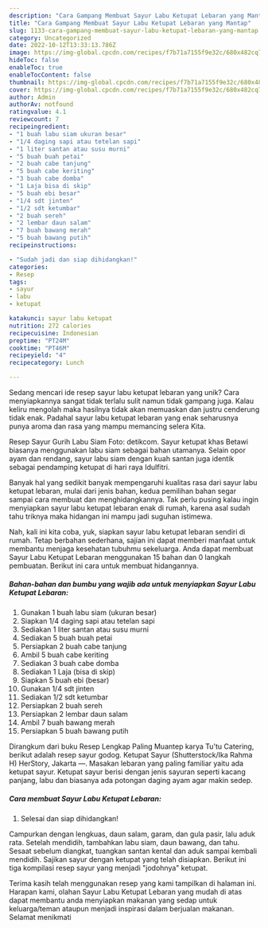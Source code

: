 ```yaml
---
description: "Cara Gampang Membuat Sayur Labu Ketupat Lebaran yang Mantap"
title: "Cara Gampang Membuat Sayur Labu Ketupat Lebaran yang Mantap"
slug: 1133-cara-gampang-membuat-sayur-labu-ketupat-lebaran-yang-mantap
category: Uncategorized
date: 2022-10-12T13:33:13.786Z
image: https://img-global.cpcdn.com/recipes/f7b71a7155f9e32c/680x482cq70/sayur-labu-ketupat-lebaran-foto-resep-utama.jpg
hideToc: false
enableToc: true
enableTocContent: false
thumbnail: https://img-global.cpcdn.com/recipes/f7b71a7155f9e32c/680x482cq70/sayur-labu-ketupat-lebaran-foto-resep-utama.jpg
cover: https://img-global.cpcdn.com/recipes/f7b71a7155f9e32c/680x482cq70/sayur-labu-ketupat-lebaran-foto-resep-utama.jpg
author: Admin
authorAv: notfound
ratingvalue: 4.1
reviewcount: 7
recipeingredient:
- "1 buah labu siam ukuran besar"
- "1/4 daging sapi atau tetelan sapi"
- "1 liter santan atau susu murni"
- "5 buah buah petai"
- "2 buah cabe tanjung"
- "5 buah cabe keriting"
- "3 buah cabe domba"
- "1 Laja bisa di skip"
- "5 buah ebi besar"
- "1/4 sdt jinten"
- "1/2 sdt ketumbar"
- "2 buah sereh"
- "2 lembar daun salam"
- "7 buah bawang merah"
- "5 buah bawang putih"
recipeinstructions:

- "Sudah jadi dan siap dihidangkan!"
categories:
- Resep
tags:
- sayur
- labu
- ketupat

katakunci: sayur labu ketupat 
nutrition: 272 calories
recipecuisine: Indonesian
preptime: "PT24M"
cooktime: "PT46M"
recipeyield: "4"
recipecategory: Lunch

---
```





Sedang mencari ide resep sayur labu ketupat lebaran yang unik? Cara menyiapkannya sangat tidak terlalu sulit namun tidak gampang juga. Kalau keliru mengolah maka hasilnya tidak akan memuaskan dan justru cenderung tidak enak. Padahal sayur labu ketupat lebaran yang enak seharusnya punya aroma dan rasa yang mampu memancing selera Kita.





Resep Sayur Gurih Labu Siam Foto: detikcom. Sayur ketupat khas Betawi biasanya menggunakan labu siam sebagai bahan utamanya. Selain opor ayam dan rendang, sayur labu siam dengan kuah santan juga identik sebagai pendamping ketupat di hari raya Idulfitri.

Banyak hal yang sedikit banyak mempengaruhi kualitas rasa dari sayur labu ketupat lebaran, mulai dari jenis bahan, kedua pemilihan bahan segar sampai cara membuat dan menghidangkannya. Tak perlu pusing kalau ingin menyiapkan sayur labu ketupat lebaran enak di rumah, karena asal sudah tahu triknya maka hidangan ini mampu jadi suguhan istimewa.






Nah, kali ini kita coba, yuk, siapkan sayur labu ketupat lebaran sendiri di rumah. Tetap berbahan sederhana, sajian ini dapat memberi manfaat untuk membantu menjaga kesehatan tubuhmu sekeluarga. Anda dapat membuat Sayur Labu Ketupat Lebaran menggunakan 15 bahan dan 0 langkah pembuatan. Berikut ini cara untuk membuat hidangannya.

<!--inarticleads1-->

##### Bahan-bahan dan bumbu yang wajib ada untuk menyiapkan Sayur Labu Ketupat Lebaran:

1. Gunakan 1 buah labu siam (ukuran besar)
1. Siapkan 1/4 daging sapi atau tetelan sapi
1. Sediakan 1 liter santan atau susu murni
1. Sediakan 5 buah buah petai
1. Persiapkan 2 buah cabe tanjung
1. Ambil 5 buah cabe keriting
1. Sediakan 3 buah cabe domba
1. Sediakan 1 Laja (bisa di skip)
1. Siapkan 5 buah ebi (besar)
1. Gunakan 1/4 sdt jinten
1. Sediakan 1/2 sdt ketumbar
1. Persiapkan 2 buah sereh
1. Persiapkan 2 lembar daun salam
1. Ambil 7 buah bawang merah
1. Persiapkan 5 buah bawang putih


Dirangkum dari buku Resep Lengkap Paling Muantep karya Tu&#39;tu Catering, berikut adalah resep sayur godog. Ketupat Sayur (Shutterstock/Ika Rahma H) HerStory, Jakarta —. Masakan lebaran yang paling familiar yaitu ada ketupat sayur. Ketupat sayur berisi dengan jenis sayuran seperti kacang panjang, labu dan biasanya ada potongan daging ayam agar makin sedep. 

<!--inarticleads2-->

##### Cara membuat Sayur Labu Ketupat Lebaran:


1. Selesai dan siap dihidangkan!

Campurkan dengan lengkuas, daun salam, garam, dan gula pasir, lalu aduk rata. Setelah mendidih, tambahkan labu siam, daun bawang, dan tahu. Sesaat sebelum diangkat, tuangkan santan kental dan aduk sampai kembali mendidih. Sajikan sayur dengan ketupat yang telah disiapkan. Berikut ini tiga kompilasi resep sayur yang menjadi &#34;jodohnya&#34; ketupat. 

Terima kasih telah menggunakan resep yang kami tampilkan di halaman ini. Harapan kami, olahan Sayur Labu Ketupat Lebaran yang mudah di atas dapat membantu anda menyiapkan makanan yang sedap untuk keluarga/teman ataupun menjadi inspirasi dalam berjualan makanan. Selamat menikmati
